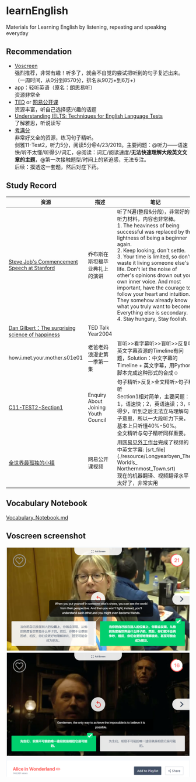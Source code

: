 # learnEnglish
Materials for Learning English by listening, repeating and speaking everyday

## Recommendation
 - [Voscreen](https://www.voscreen.com)  
 强烈推荐，非常有趣！听多了，就会不自觉的尝试把听到的句子复述出来。（一周时间，从0分到8570分，排名从90万+到6万+）
 - app：轻听英语（原名：朗思易听）  
 资源非常全
 - [TED](https://www.ted.com/talks) or [网易公开课](https://open.163.com/)   
 资源丰富，听自己选择感兴趣的话题
 - [Understanding IELTS: Techniques for English Language Tests](https://www.futurelearn.com/courses/understanding-ielts?utm_source=BC_China_website&utm_medium=web&utm_campaign=Understanding_IELTS12_Feb19)  
 了解雅思，听说读写
 - [考满分](http://www.kmf.com/)    
 非常好又全的资源，练习句子精听。  
 剑雅11-Test2，听力5分，阅读5分@4/23/2019。主要问题：@听力——语速快/听不太懂/听得少/词汇，@阅读：词汇/阅读速度/**无法快速理解大段英文文章的主题**，@第一次接触题型/时间上的紧迫感，无法专注。  
 后续：摸透这一套题，然后对症下药。
 

 ## Study Record
 |资源|描述|笔记|
 |-|-|-|
 |[Steve Job's Commencement Speech at Stanford](http://open.163.com/movie/2006/8/3/8/M7BC8JMHJ_M7BC8PA38.html)|乔布斯在斯坦福毕业典礼上的演讲| 听了N遍(整段&分段)，非常好的听力材料，内容也非常棒。<br>1. The heaviness of being successful was replaced by the lightness of being a beginner again. <br>2. Keep looking, don't settle. <br>3. Your time is limited, so don't waste it living someone else's life. Don't let the noise of other's opinions drown out your own inner voice. And most important, have the courage to follow your heart and intuition. They somehow already know what you truly want to become. Everything else is secondary. <br>4. Stay hungury, Stay foolish.|
 |[Dan Gilbert：The surprising science of happiness](https://www.ted.com/talks/dan_gilbert_asks_why_are_we_happy)|TED Talk Year2004||
 |how.i.met.your.mother.s01e01|老爸老妈浪漫史第一季第一集|盲听>>看字幕听>>盲听>>反复听<br>英文字幕资源的Timeline有问题，Solution：中文字幕的Timeline + 英文字幕，用Python脚本完成这种形式的合成☺|
 |[C11-TEST2-Section1](http://ielts.kmf.com/listen?id=cc54ph)|Enquiry About Joining Youth Council|句子精听>反复>全文精听>句子精听<br>Section1相对简单，主要问题：1，语速快；2，英语连读；3，听得少，听到之后无法立马理解句子意思，所以一大段听力下来，基本上只听懂40%-50%。<br>全文精听与句子精听同样重要。|
 |[全世界最孤独的小镇](http://open.163.com/movie/2016/5/I/Q/MBM3GGR6M_MBM8KECIQ.html)|网易公开课视频|用[网易见外工作台](https://jianwai.netease.com)完成了视频的中英文字幕: [srt_file](./resource/Longyearbyen_The_ World’s_ Northernmost_Town.srt)<br>现在的机器翻译、视频翻译水平太好了，非常实用|

 ## Vocabulary Notebook
 [Vocabulary_Notebook.md](./resource/vocab_notebook.md)

 ## Voscreen screenshot
 ![](./resource/voscreen_1.png)
 ![](./resource/voscreen_2.png)
